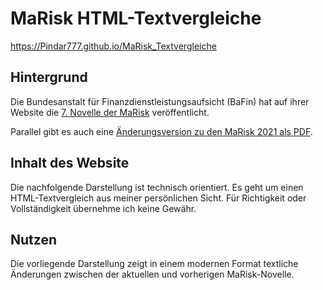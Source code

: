 # MaRisk HTML-Textvergleiche 

https://Pindar777.github.io/MaRisk_Textvergleiche

## Hintergrund

Die Bundesanstalt für 
Finanzdienstleistungsaufsicht (BaFin) hat auf ihrer Website die [7. Novelle der
MaRisk](https://www.bafin.de/SharedDocs/Veroeffentlichungen/DE/Rundschreiben/2023/rs_05_2023_MaRisk_BA.html)
veröffentlicht.

Parallel gibt es auch eine [Änderungsversion zu den MaRisk 2021 als
PDF](https://www.bafin.de/SharedDocs/Downloads/DE/Anlage/dl_Anlage_2_2023-06-29-aenderungen_pdf_BA.pdf?__blob=publicationFile&v=6).

## Inhalt des Website

Die nachfolgende Darstellung ist technisch orientiert. Es geht um einen
HTML-Textvergleich aus meiner persönlichen Sicht. Für Richtigkeit oder Vollständigkeit übernehme
ich keine Gewähr.

## Nutzen

Die vorliegende Darstellung zeigt in einem modernen Format textliche Änderungen zwischen der
aktuellen und vorherigen MaRisk-Novelle.